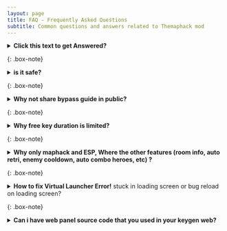 ```yaml
---
layout: page
title: FAQ - Frequently Asked Questions
subtitle: Common questions and answers related to Themaphack mod
---
```


<details><summary><b>Click this text to get Answered?</b></summary>
Answered
</details>

{: .box-note}
<details><summary><b>is it safe?</b></summary>
<p>
I can not guarantee you that this mod is 100% safe from being banned, but i can minimize the banned risk up to 98% as long as you follow my guidance
</p>
Why 98% its because the rest 2% is depend on your playstyle and report from other player
<p>
Playstyle means your behavior when using mod "dont make it too obvious" it will lead you to report by others player.

As long as you follow <a href="https://docs.google.com/forms/d/e/1FAIpQLSc9z_tA6EC6ypZM4oP4Jfc-gqQXQlyVbsMalOlqVTeBttmrYQ/viewform">this guide</a> consistently your account will be safe.
</p>
</details>

{: .box-note}
<details><summary><b>Why not share bypass guide in public?</b></summary>
<p>
Offcourse due to avoid detection.
The less people knows is better, so keep this <a href="https://docs.google.com/forms/d/e/1FAIpQLSc9z_tA6EC6ypZM4oP4Jfc-gqQXQlyVbsMalOlqVTeBttmrYQ/viewform">valuable </a> info just for yourself
</p>
</details>

{: .box-note}
<details><summary><b>Why free key duration is limited?</b></summary>
<p>
Our free keygen server has limited resources so by limit duration it will minimize server load.
<p>
Unless you use <a href="https://themaphack.com/getvip">VIP </a> version, key duration will remain for 30 days no need to generate key each time you log in to the game.
<p>
Because we use dedicated server for VIP users.
</p>
</p>
</p>
</details>

{: .box-note}
<details><summary><b>Why only maphack and ESP, Where the other features (room info, auto retri, enemy cooldown, auto combo heroes, etc) ?</b></summary>
<p>
I made it like that on purpose because features you mentioned above had high banned rate.
</p>
Considering that TMH source code is not obfuscated, it will be so easy for antich**t system to detect.
<p>
Unless you use <a href="https://themaphack.com/getvip">VIP</a> all features you mentioned above is unlocked with latest bypass to avoid detection. Even you can try <a href="https://themaphack.com/quickstart">VIP version for free</a>
</p>
</details>

{: .box-note}
<details><summary><b>How to fix Virtual Launcher Error!</b> stuck in loading screen or bug reload on loading screen?</summary>
<p>
This problem is usually hapen on free version.</p>
<a href="https://github.com/anggorodhanumurti/themaphack/issues/26#issuecomment-3138621197">Read this discussion</a> you will figure it out why this problem occur and how to fix it

</details>

{: .box-note}
<details><summary><b>Can i have web panel source code that you used in your keygen web?</b></summary>
<p>
Absolutely yes, <a href="https://www.patreon.com/posts/panel-source-php-134150729">Download here</a>
</p>
</details>